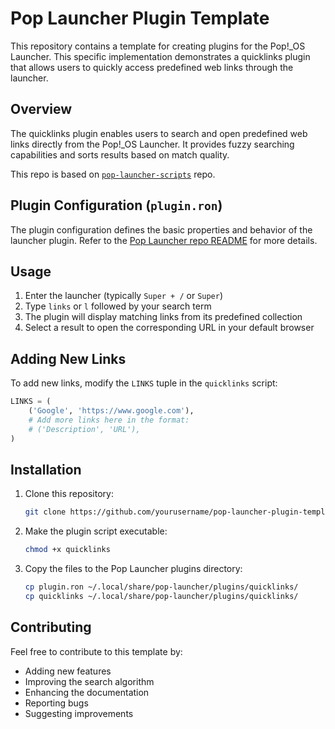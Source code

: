 # Pop Launcher Plugin Template

This repository contains a template for creating plugins for the Pop!_OS Launcher. This specific implementation demonstrates a quicklinks plugin that allows users to quickly access predefined web links through the launcher.

## Overview

The quicklinks plugin enables users to search and open predefined web links directly from the Pop!_OS Launcher. It provides fuzzy searching capabilities and sorts results based on match quality.

This repo is based on [`pop-launcher-scripts`](https://github.com/pbui/pop-launcher-scripts) repo.


## Plugin Configuration (`plugin.ron`)

The plugin configuration defines the basic properties and behavior of the launcher plugin. Refer to the [Pop Launcher repo README](https://github.com/pop-os/launcher?tab=readme-ov-file#plugin-config) for more details.


## Usage

1. Enter the launcher (typically `Super + /` or `Super`)
2. Type `links` or `l` followed by your search term
3. The plugin will display matching links from its predefined collection
4. Select a result to open the corresponding URL in your default browser


## Adding New Links

To add new links, modify the `LINKS` tuple in the `quicklinks` script:

```python
LINKS = (
    ('Google', 'https://www.google.com'),
    # Add more links here in the format:
    # ('Description', 'URL'),
)
```

## Installation

1. Clone this repository:
   ```bash
   git clone https://github.com/yourusername/pop-launcher-plugin-template.git
   ```

2. Make the plugin script executable:
   ```bash
   chmod +x quicklinks
   ```

3. Copy the files to the Pop Launcher plugins directory:
   ```bash
   cp plugin.ron ~/.local/share/pop-launcher/plugins/quicklinks/
   cp quicklinks ~/.local/share/pop-launcher/plugins/quicklinks/
   ```

## Contributing

Feel free to contribute to this template by:
- Adding new features
- Improving the search algorithm
- Enhancing the documentation
- Reporting bugs
- Suggesting improvements
